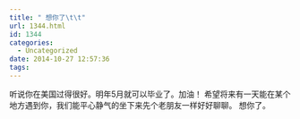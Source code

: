 ```yaml
---
title: " 想你了\t\t"
url: 1344.html
id: 1344
categories:
  - Uncategorized
date: 2014-10-27 12:57:36
tags:
---
```


听说你在美国过得很好。明年5月就可以毕业了。加油！ 希望将来有一天能在某个地方遇到你，我们能平心静气的坐下来先个老朋友一样好好聊聊。 想你了。